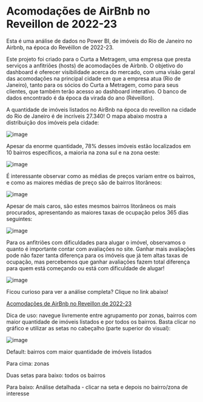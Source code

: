 # Acomodações de AirBnb no Reveillon de 2022-23

Esta é uma análise de dados no Power BI, de imóveis do Rio de Janeiro no Airbnb, na época do Revéillon de 2022-23.

Este projeto foi criado para o Curta a Metragem, uma empresa que presta serviços a anfitriões (hosts) de acomodações de Airbnb. O objetivo do dashboard é oferecer visibilidade acerca do mercado, com uma visão geral das acomodações na principal cidade em que a empresa atua (Rio de Janeiro), tanto para os sócios do Curta a Metragem, como para seus clientes, que também terão acesso ao dashboard interativo. O banco de dados encontrado é da época da virada do ano (Réveillon).

A quantidade de imóveis listados no AirBnb na época do reveillon na cidade do Rio de Janeiro é de incríveis 27.340!
O mapa abaixo mostra a distribuição dos imóveis pela cidade:

![image](https://github.com/gwollner/-PT-Airbnb-RJ/assets/151399588/d80cd7cd-623e-49cd-a299-2f117c53276b)

Apesar da enorme quantidade, 78% desses imóveis estão localizados em 10 bairros específicos, a maioria na zona sul e na zona oeste:

![image](https://github.com/gwollner/-PT-Airbnb-RJ/assets/151399588/1d18fa92-a083-46c0-a292-c700c32bcfa7)

É interessante observar como as médias de preços variam entre os bairros, e como as maiores médias de preço são de bairros litorâneos:

![image](https://github.com/gwollner/-PT-Airbnb-RJ/assets/151399588/19925d44-ad55-49ae-b7bf-5e3ef5917d87)

Apesar de mais caros, são estes mesmos bairros litorâneos os mais procurados, apresentando as maiores taxas de ocupação pelos 365 dias seguintes:

![image](https://github.com/gwollner/-PT-Airbnb-RJ/assets/151399588/f011a67e-b90d-41d6-89fa-1ff50cee0110)

Para os anfitriões com dificuldades para alugar o imóvel, observamos o quanto é importante contar com avaliações no site. 
Ganhar mais avaliações pode não fazer tanta diferença para os imóveis que já tem altas taxas de ocupação, mas percebemos que ganhar avaliações fazem total diferença para quem está começando ou está com dificuldade de alugar!

![image](https://github.com/gwollner/-PT-Airbnb-RJ/assets/151399588/37f9a32e-283b-42f5-8e0d-3a51c630c1bb)

Ficou curioso para ver a análise completa? Clique no link abaixo!

[Acomodações de AirBnb no Reveillon de 2022-23](https://app.powerbi.com/reportEmbed?reportId=dad52e77-f8bf-44a9-8f15-ef0c8bbd89aa&autoAuth=true&ctid=8b30b8ac-3633-48f1-8117-622a72e8c91a)

Dica de uso: navegue livremente entre agrupamento por zonas, bairros com maior quantidade de imóveis listados e por todos os bairros.
Basta clicar no gráfico e utilizar as setas no cabeçalho (parte superior do visual):

![image](https://github.com/gwollner/-PT-Airbnb-RJ/assets/151399588/0af165e6-5228-4609-a574-ba5f53049002)


  Default: bairros com maior quantidade de imóveis listados
  
  Para cima: zonas
  
  Duas setas para baixo: todos os bairros

  Para baixo: Análise detalhada - clicar na seta e depois no bairro/zona de interesse

